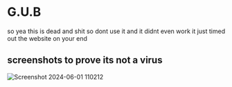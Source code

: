 # G.U.B
so yea this is dead and shit so dont use it and it didnt even work it just timed out the website on your end


## screenshots to prove its not a virus

![Screenshot 2024-06-01 110212](https://github.com/sodaduhking2/G.U.B/assets/161243450/efa0d3ea-6b2d-4677-9b99-4bb3ce49df44)
